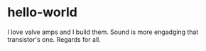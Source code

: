 # hello-world
I love valve amps and I build them. Sound is more engadging that transistor's one.
Regards for all.
